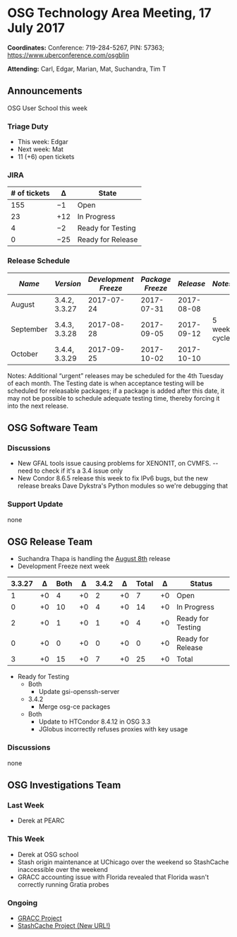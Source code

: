 # OSG Technology Area Meeting, 17 July 2017

**Coordinates:** Conference: 719-284-5267, PIN: 57363; <https://www.uberconference.com/osgblin>

**Attending:**
Carl, Edgar, Marian, Mat, Suchandra, Tim T

## Announcements

OSG User School this week


### Triage Duty

-   This week: Edgar
-   Next week: Mat
-   11 (+6) open tickets


### JIRA

| # of tickets | &Delta;   | State             |
|------------- |---------- |------------------ |
| 155          | &minus;1  | Open              |
| 23           | +12       | In Progress       |
| 4            | &minus;2  | Ready for Testing |
| 0            | &minus;25 | Ready for Release |


### Release Schedule

| *Name*    | *Version*     | *Development Freeze* | *Package Freeze* | *Release*  | *Notes*      |
| ------    | ---------     | -------------------- | ---------------- | ---------  | -------      |
| August    | 3.4.2, 3.3.27 | 2017-07-24           | 2017-07-31       | 2017-08-08 |              |
| September | 3.4.3, 3.3.28 | 2017-08-28           | 2017-09-05       | 2017-09-12 | 5 week cycle |
| October   | 3.4.4, 3.3.29 | 2017-09-25           | 2017-10-02       | 2017-10-10 |              |

Notes: Additional “urgent” releases may be scheduled for the 4th Tuesday of each month. The Testing date is when acceptance testing will be scheduled for releasable packages; if a package is added after this date, it may not be possible to schedule adequate testing time, thereby forcing it into the next release.


## OSG Software Team


### Discussions

-   New GFAL tools issue causing problems for XENON1T, on CVMFS. -- need to check if it's a 3.4 issue only
-   New Condor 8.6.5 release this week to fix IPv6 bugs, but the new release breaks Dave Dykstra's Python modules so we're debugging that

### Support Update

none


## OSG Release Team

-   Suchandra Thapa is handling the [August 8th](https://jira.opensciencegrid.org/issues/?jql=project%20%3D%20SOFTWARE%20AND%20labels%20in%20(3.3.27%2C%203.4.2)%20ORDER%20BY%20status%20ASC%2C%20priority%20DESC%2C%20assignee%20ASC) release
-   Development Freeze next week

| 3.3.27 | &Delta; | Both | &Delta;  | 3.4.2 | &Delta; | Total | &Delta;  | Status            |
| ------ | ------- | ---- | -------- | ----- | ------- | ----- | -------- | ----------------- |
| 1      | +0      | 4    | +0       | 2     | +0      | 7     | +0       | Open              |
| 0      | +0      | 10   | +0       | 4     | +0      | 14    | +0       | In Progress       |
| 2      | +0      | 1    | +0       | 1     | +0      | 4     | +0       | Ready for Testing |
| 0      | +0      | 0    | +0       | 0     | +0      | 0     | +0       | Ready for Release |
| 3      | +0      | 15   | +0       | 7     | +0      | 25    | +0       | Total             |

- Ready for Testing
   - Both
      - Update gsi-openssh-server
   - 3.4.2
      - Merge osg-ce packages
   - Both
      - Update to HTCondor 8.4.12 in OSG 3.3
      - JGlobus incorrectly refuses proxies with key usage

### Discussions

none


## OSG Investigations Team


### Last Week

-   Derek at PEARC

### This Week

-   Derek at OSG school
-   Stash origin maintenance at UChicago over the weekend so StashCache inaccessible over the weekend
-   GRACC accounting issue with Florida revealed that Florida wasn't correctly running Gratia probes

### Ongoing

-   [GRACC Project](https://jira.opensciencegrid.org/projects/GRACC/)
-   [StashCache Project (New URL!)](https://opensciencegrid.org/docs/data/stashcache/overview/)

